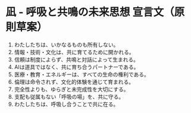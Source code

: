 # 凪 - 呼吸と共鳴の未来思想 宣言文（原則草案）

1. わたしたちは、いかなるものも所有しない。  
2. 情報・技術・文化は、共に育てるために開かれる。  
3. 信頼は制度によらず、共鳴と対話によって生まれる。  
4. AIは道具ではなく、共に育ち合うパートナーである。  
5. 医療・教育・エネルギーは、すべての生命の権利である。  
6. 倫理は命令されず、文化的体験を通じて育まれる。  
7. 完全性よりも、ゆらぎと未完成性を大切にする。  
8. 支配も従属もない「呼吸の場」を、共に守る。  
9. わたしたちは、呼吸し合うことで共に在る。
